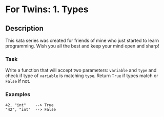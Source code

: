 # For Twins: 1. Types

## Description

This kata series was created for friends of mine who just started to learn programming. Wish you all the best and keep your mind open and sharp!

### Task

Write a function that will accept two parameters: `variable` and `type` and check if type of `variable` is matching `type`. Return `True` if types match or `False` if not.

### Examples

```markdown
42, "int"    --> True
"42", "int"  --> False
````
